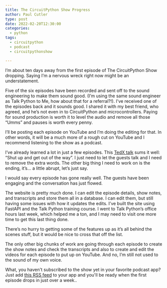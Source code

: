 ```yaml
---
title: The CircuitPython Show Progress
author: Paul Cutler
type: post
date: 2022-02-20T12:30:00
categories:
  - python
tags:
  - circuitpython
  - podcast
  - circuitpythonshow

---
```

I’m about ten days away from the first episode of The CircuitPython Show dropping.  Saying I’m a nervous wreck right now might be an understatement.

Five of the six episodes have been recorded and sent off to the sound engineering to make them sound good.  (I’m using the same sound engineer as Talk Python to Me, how about that for a referral?!). I’ve received one of the episodes back and it sounds good.  I shared it with my best friend, who agreed, and he’s not even in to CircuitPython and microcontrollers.  Paying for sound production is worth it to level the audio and remove all those “Umms” and pauses is worth every penny.

I’ll be posting each episode on YouTube and I’m doing the editing for that.  In other words, it will be a much more of a rough cut on YouTube and I recommend listening to the show as a podcast.

I’ve already learned a lot in just a few episodes.  This [TedX talk](https://www.youtube.com/watch?v=WDOQBPYEaNs&list=WL&index=17) sums it well:  “Shut up and get out of the way”. I just need to let the guests talk and I need to remove the extra words.  The other big thing I need to work on is the ending, it’s… a little abrupt, let’s just say.

I would say every episode has gone really well.  The guests have been engaging and the conversation has just flowed.

The website is pretty much done.  I can edit the episode details, show notes, and transcripts and store them all in a database.  I can edit them, but still having some issues with how it updates the edits.  I’ve built the site using FastAPI and the Talk Python training course.  I went to Talk Python’s office hours last week, which helped me a ton, and I may need to visit one more time to get this last thing done.

There’s no hurry to getting some of the features up as it’s all behind the scenes stuff, but it would be nice to cross that off the list.

The only other big chunks of work are going through each episode to create the show notes and check the transcripts and also to create and edit the videos for each episode to put up on YouTube.  And no, I’m still not used to the sound of my own voice.

What, you haven't subscribed to the show yet in your favorite podcast app?  Just add [this RSS feed](https://feeds.captivate.fm/circuitpythonshow/) to your app and you'll be ready when the first episode drops in just over a week..
